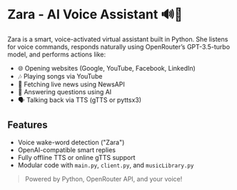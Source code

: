 # Zara - AI Voice Assistant 🔊🤖

Zara is a smart, voice-activated virtual assistant built in Python. She listens for voice commands, responds naturally using OpenRouter’s GPT-3.5-turbo model, and performs actions like:

- 🌐 Opening websites (Google, YouTube, Facebook, LinkedIn)
- 🎶 Playing songs via YouTube
- 📰 Fetching live news using NewsAPI
- 🧠 Answering questions using AI
- 🗣️ Talking back via TTS (gTTS or pyttsx3)

## Features
- Voice wake-word detection ("Zara")
- OpenAI-compatible smart replies
- Fully offline TTS or online gTTS support
- Modular code with `main.py`, `client.py`, and `musicLibrary.py`

> Powered by Python, OpenRouter API, and your voice!

